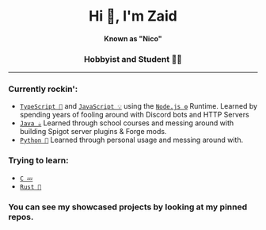 <h1 align="center">Hi 👋, I'm Zaid</h1> 
<h4 align="center">Known as "Nico"</h5>
<h3 align="center">Hobbyist and Student 👨‍🎓</h3>

-----
### Currently rockin':
* [`TypeScript 🧰`] and [`JavaScript 💡`] using the [`Node.js ⚙️`] Runtime. Learned by spending years of fooling around with Discord bots and HTTP Servers
* [`Java ☕`] Learned through school courses and messing around with building Spigot server plugins & Forge mods.
* [`Python 🐍`] Learned through personal usage and messing around with.
### Trying to learn:
* [`C 💤`]
* [`Rust 🦀`]
<!--
<table align="center">
		<tr>
			<td><img align="center" alt="Zaid's Github Stats" src="https://github-readme-stats.vercel.app/api/top-langs/?username=zaida04&theme=blue-green&hide=html,css" /></td>
		</tr>
</table>
!-->

### You can see my showcased projects by looking at my pinned repos.
[`Node.js ⚙️`]: https://nodejs.org/
[`TypeScript 🧰`]: https://www.typescriptlang.org/
[`JavaScript 💡`]: https://www.javascript.com/
[`Java ☕`]: https://www.oracle.com/java/
[`Python 🐍`]: https://www.python.org/
[`C 💤`]: https://llvm.org/
[`Rust 🦀`]: https://www.rust-lang.org/

